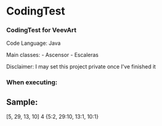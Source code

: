 # CodingTest

### CodingTest for VeevArt

Code Language: Java

Main classes: - Ascensor
              - Escaleras
  
Disclaimer: I may set this project private once I've finished it

### When executing:
## Sample:

[5, 29, 13, 10] 
4 
{5:2, 29:10, 13:1, 10:1}
